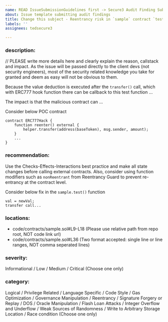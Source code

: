 ```yaml
---
name: READ IssueSubmissionGuidelines first -> Secure3 Audit Finding Submission
about: Issue template submitting audit findings
title: Change this subject - Reentrancy risk in `sample` contract `test` function
labels: ''
assignees: tedsecure3

---
```


### description: 
// PLEASE write more details here and clearly explain the reason, callstack and impact. As the issue will be passed directly to the client devs (not security engineers), most of the security related knowledge you take for granted and deem as easy will not be obvious to them.

Because the value deduction is executed after the `transfer()` call, which with ERC777 hook function there can be callback to this test function ... 

The impact is that the malicious contract can ...


Consider below POC contract
```solidity
contract ERC777Hack {
    function reenter() external {
        helper.transfer(address(baseToken), msg.sender, amount);
    }
    ...
}
```

### recommendation: 
Use the Checks-Effects-Interactions best practice and make all state changes before calling external contracts. Also, consider using function modifiers such as `nonReentrant` from Reentrancy Guard to prevent re-entrancy at the contract level.

Consider below fix in the `sample.test()` function
```solidity
val = newVal;
transfer call...
```

### locations: 
- code/contracts/sample.sol#L9-L18 (Please use relative path from repo root, NOT code link url)
- code/contracts/sample.sol#L36 (Two format accepted: single line or line ranges, NOT comma seperated lines) 

### severity: 
Informational / Low / Medium / Critical (Choose one only)

### category: 
Logical / Privilege Related / Language Specific / Code Style / Gas Optimization / Governance Manipulation / Reentrancy / Signature Forgery or Replay / DOS / Oracle Manipulation / Flash Loan Attacks / Integer Overflow and Underflow / Weak Sources of Randomness / Write to Arbitrary Storage Location / Race condition (Choose one only)
